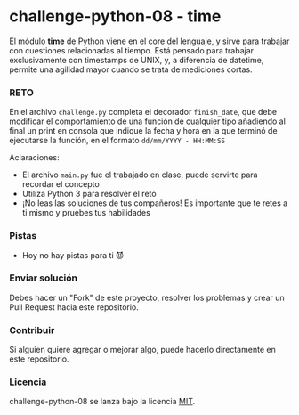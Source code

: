 # challenge-python-08 - time

El módulo **time** de Python viene en el core del lenguaje, y sirve para trabajar con cuestiones relacionadas al tiempo. Está pensado para trabajar exclusivamente con timestamps de UNIX, y, a diferencia de datetime, permite una agilidad mayor cuando se trata de mediciones cortas.

### RETO

En el archivo `challenge.py` completa el decorador `finish_date`, que debe modificar el comportamiento de una función de cualquier tipo añadiendo al final un print en consola que indique la fecha y hora en la que terminó de ejecutarse la función, en el formato `dd/mm/YYYY - HH:MM:SS`

Aclaraciones:

- El archivo `main.py` fue el trabajado en clase, puede servirte para recordar el concepto
- Utiliza Python 3 para resolver el reto
- ¡No leas las soluciones de tus compañeros! Es importante que te retes a ti mismo y pruebes tus habilidades

### Pistas

- Hoy no hay pistas para ti 😈

### Enviar solución

Debes hacer un "Fork" de este proyecto, resolver los problemas y crear un Pull Request hacia este repositorio.

### Contribuir

Si alguien quiere agregar o mejorar algo, puede hacerlo directamente en este repositorio.

### Licencia

challenge-python-08 se lanza bajo la licencia [MIT](https://opensource.org/licenses/MIT).
